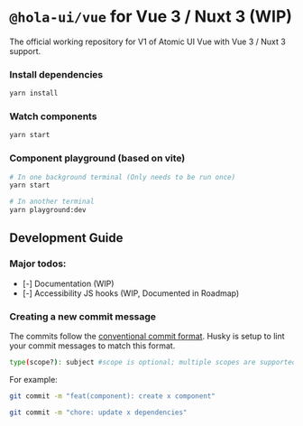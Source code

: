 # `@hola-ui/vue` for Vue 3 / Nuxt 3 (WIP)

The official working repository for V1 of Atomic UI Vue with Vue 3 / Nuxt 3 support.

### Install dependencies
```bash
yarn install
```

### Watch components
```bash
yarn start
```

### Component playground (based on vite)
```bash
# In one background terminal (Only needs to be run once)
yarn start

# In another terminal
yarn playground:dev
```

## Development Guide
### Major todos:
- [-] Documentation (WIP)
- [-] Accessibility JS hooks (WIP, Documented in Roadmap)

### Creating a new commit message
The commits follow the [conventional commit format](https://www.conventionalcommits.org/). Husky is setup to lint your commit messages to match this format. 
```bash
type(scope?): subject #scope is optional; multiple scopes are supported (current delimiter options: "/", "\" and ",")
```

For example:

```bash
git commit -m "feat(component): create x component"

git commit -m "chore: update x dependencies"
```